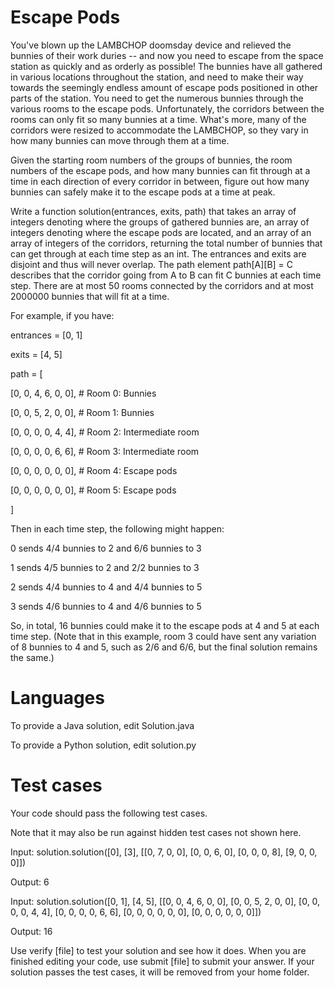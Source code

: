 Escape Pods
===========

You've blown up the LAMBCHOP doomsday device and relieved the bunnies of their work duries -- and now you need to escape from the space station as quickly and as orderly as possible! The bunnies have all gathered in various locations throughout the station, and need to make their way towards the seemingly endless amount of escape pods positioned in other parts of the station. You need to get the numerous bunnies through the various rooms to the escape pods. Unfortunately, the corridors between the rooms can only fit so many bunnies at a time. What's more, many of the corridors were resized to accommodate the LAMBCHOP, so they vary in how many bunnies can move through them at a time. 

Given the starting room numbers of the groups of bunnies, the room numbers of the escape pods, and how many bunnies can fit through at a time in each direction of every corridor in between, figure out how many bunnies can safely make it to the escape pods at a time at peak.

Write a function solution(entrances, exits, path) that takes an array of integers denoting where the groups of gathered bunnies are, an array of integers denoting where the escape pods are located, and an array of an array of integers of the corridors, returning the total number of bunnies that can get through at each time step as an int. The entrances and exits are disjoint and thus will never overlap. The path element path[A][B] = C describes that the corridor going from A to B can fit C bunnies at each time step.  There are at most 50 rooms connected by the corridors and at most 2000000 bunnies that will fit at a time.

For example, if you have:

entrances = [0, 1]

exits = [4, 5]

path = [

  [0, 0, 4, 6, 0, 0],  # Room 0: Bunnies
  
  [0, 0, 5, 2, 0, 0],  # Room 1: Bunnies
  
  [0, 0, 0, 0, 4, 4],  # Room 2: Intermediate room
  
  [0, 0, 0, 0, 6, 6],  # Room 3: Intermediate room
  
  [0, 0, 0, 0, 0, 0],  # Room 4: Escape pods
  
  [0, 0, 0, 0, 0, 0],  # Room 5: Escape pods
  
]

Then in each time step, the following might happen:

0 sends 4/4 bunnies to 2 and 6/6 bunnies to 3

1 sends 4/5 bunnies to 2 and 2/2 bunnies to 3

2 sends 4/4 bunnies to 4 and 4/4 bunnies to 5

3 sends 4/6 bunnies to 4 and 4/6 bunnies to 5

So, in total, 16 bunnies could make it to the escape pods at 4 and 5 at each time step.  (Note that in this example, room 3 could have sent any variation of 8 bunnies to 4 and 5, such as 2/6 and 6/6, but the final solution remains the same.)

Languages
=========

To provide a Java solution, edit Solution.java

To provide a Python solution, edit solution.py

Test cases
==========
Your code should pass the following test cases.

Note that it may also be run against hidden test cases not shown here.

Input:
solution.solution([0], [3], [[0, 7, 0, 0], [0, 0, 6, 0], [0, 0, 0, 8], [9, 0, 0, 0]])

Output:
    6

Input:
solution.solution([0, 1], [4, 5], [[0, 0, 4, 6, 0, 0], [0, 0, 5, 2, 0, 0], [0, 0, 0, 0, 4, 4], [0, 0, 0, 0, 6, 6], [0, 0, 0, 0, 0, 0], [0, 0, 0, 0, 0, 0]])

Output:
    16

Use verify [file] to test your solution and see how it does. When you are finished editing your code, use submit [file] to submit your answer. If your solution passes the test cases, it will be removed from your home folder.
